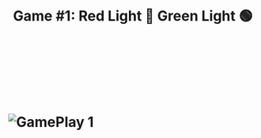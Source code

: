 <h1 align="center">Game #1: Red Light 🔴 Green Light 🟢<h1>
<br>
<br>
<br>

![GamePlay 1](https://media.giphy.com/media/S21V1eLqE9JZKwtf20/giphy.gif)
